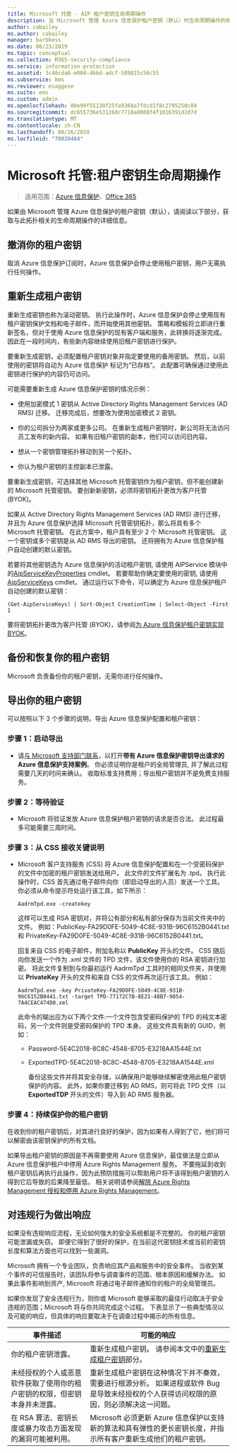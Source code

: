 ```yaml
---
title: Microsoft 托管 - AIP 租户密钥生命周期操作
description: 当 Microsoft 管理 Azure 信息保护租户密钥（默认）时生命周期操作的相关信息。
author: cabailey
ms.author: cabailey
manager: barbkess
ms.date: 08/23/2019
ms.topic: conceptual
ms.collection: M365-security-compliance
ms.service: information-protection
ms.assetid: 3c48cda6-e004-4bbd-adcf-589815c56c55
ms.subservice: kms
ms.reviewer: esaggese
ms.suite: ems
ms.custom: admin
ms.openlocfilehash: 00e99f55130f25fa9368a7fdcd1f8c2795250c89
ms.sourcegitcommit: dc655736e531260c7718a8808f4f1016391d2d7d
ms.translationtype: MT
ms.contentlocale: zh-CN
ms.lasthandoff: 08/26/2019
ms.locfileid: "70020484"
---
```

# <a name="microsoft-managed-tenant-key-life-cycle-operations"></a>Microsoft 托管:租户密钥生命周期操作

>适用范围：[Azure 信息保护](https://azure.microsoft.com/pricing/details/information-protection)、[Office 365](https://download.microsoft.com/download/E/C/F/ECF42E71-4EC0-48FF-AA00-577AC14D5B5C/Azure_Information_Protection_licensing_datasheet_EN-US.pdf)

如果由 Microsoft 管理 Azure 信息保护的租户密钥（默认），请阅读以下部分，获取与此拓扑相关的生命周期操作的详细信息。

## <a name="revoke-your-tenant-key"></a>撤消你的租户密钥
取消 Azure 信息保护订阅时，Azure 信息保护会停止使用租户密钥，用户无需执行任何操作。

## <a name="rekey-your-tenant-key"></a>重新生成租户密钥
重新生成密钥也称为滚动密钥。 执行此操作时，Azure 信息保护会停止使用现有租户密钥保护文档和电子邮件，而开始使用其他密钥。 策略和模板将立即进行重新签名，但对于使用 Azure 信息保护的现有客户端和服务，此转换将逐渐完成。 因此在一段时间内，有些新内容继续使用旧租户密钥进行保护。

要重新生成密钥，必须配置租户密钥对象并指定要使用的备用密钥。 然后，以前使用的密钥将自动为 Azure 信息保护 标记为“已存档”。 此配置可确保通过使用此密钥进行保护的内容仍可访问。

可能需要重新生成 Azure 信息保护密钥的情况示例：

- 使用加密模式 1 密钥从 Active Directory Rights Management Services (AD RMS) 迁移。 迁移完成后，想要改为使用加密模式 2 密钥。

- 你的公司拆分为两家或更多公司。 在重新生成租户密钥时，新公司将无法访问员工发布的新内容。 如果有旧租户密钥的副本，他们可以访问旧内容。

- 想从一个密钥管理拓扑移动到另一个拓扑。

- 你认为租户密钥的主控副本已泄露。

要重新生成密钥，可选择其他 Microsoft 托管密钥作为租户密钥，但不能创建新的 Microsoft 托管密钥。 要创新新密钥，必须将密钥拓扑更改为客户托管 (BYOK)。

如果从 Active Directory Rights Management Services (AD RMS) 进行迁移，并且为 Azure 信息保护选择 Microsoft 托管密钥拓扑，那么将具有多个 Microsoft 托管密钥。 在此方案中，租户具有至少 2 个 Microsoft 托管密钥。 这一个密钥或多个密钥是从 AD RMS 导出的密钥。 还将拥有为 Azure 信息保护租户自动创建的默认密钥。

若要将其他密钥选为 Azure 信息保护的活动租户密钥, 请使用 AIPService 模块中的[AipServiceKeyProperties](/powershell/module/aipservice/set-aipservicekeyproperties) cmdlet。 若要帮助你确定要使用的密钥, 请使用[AipServiceKeys](/powershell/module/aipservice/get-aipservicekeys) cmdlet。 通过运行以下命令，可以确定为 Azure 信息保护租户自动创建的默认密钥：

    (Get-AipServiceKeys) | Sort-Object CreationTime | Select-Object -First 1

要将密钥拓扑更改为客户托管 (BYOK)，请参阅[为 Azure 信息保护租户密钥实现 BYOK](plan-implement-tenant-key.md#implementing-byok-for-your-azure-information-protection-tenant-key)。

## <a name="backup-and-recover-your-tenant-key"></a>备份和恢复你的租户密钥
Microsoft 负责备份你的租户密钥，无需你进行任何操作。

## <a name="export-your-tenant-key"></a>导出你的租户密钥
可以按照以下 3 个步骤的说明，导出 Azure 信息保护配置和租户密钥：

### <a name="step-1-initiate-export"></a>步骤 1：启动导出

- 请[与 Microsoft 支持部门联系](information-support.md#to-contact-microsoft-support)，以打开**带有 Azure 信息保护密钥导出请求的 Azure 信息保护支持案例**。 你必须证明你是租户的全局管理员, 并了解此过程需要几天的时间来确认。 收取标准支持费用；导出租户密钥并不是免费支持服务。

### <a name="step-2-wait-for-verification"></a>步骤 2：等待验证

- Microsoft 将验证发放 Azure 信息保护租户密钥的请求是否合法。 此过程最多可能需要三周时间。

### <a name="step-3-receive-key-instructions-from-css"></a>步骤 3：从 CSS 接收关键说明

- Microsoft 客户支持服务 (CSS) 将 Azure 信息保护配置和在一个受密码保护的文件中加密的租户密钥发送给用户。 此文件的文件扩展名为 .tpd。 执行此操作时，CSS 首先通过电子邮件向你（即启动导出的人员）发送一个工具。 你必须从命令提示符处运行该工具，如下所示：

    ```
    AadrmTpd.exe -createkey
    ```
    这样可以生成 RSA 密钥对，并将公有部分和私有部分保存为当前文件夹中的文件。 例如：PublicKey-FA29D0FE-5049-4C8E-931B-96C6152B0441.txt 和 PrivateKey-FA29D0FE-5049-4C8E-931B-96C6152B0441.txt。

    回复来自 CSS 的电子邮件，附加名称以 **PublicKey** 开头的文件。 CSS 随后向你发送一个作为 .xml 文件的 TPD 文件，该文件使用你的 RSA 密钥进行加密。 将此文件复制到与你最初运行 AadrmTpd 工具时的相同文件夹，并使用以 **PrivateKey** 开头的文件和来自 CSS 的文件再次运行该工具。 例如：

    ```
    AadrmTpd.exe -key PrivateKey-FA29D0FE-5049-4C8E-931B-96C6152B0441.txt -target TPD-77172C7B-8E21-48B7-9854-7A4CEAC474D0.xml
    ```
    此命令的输出应为以下两个文件:一个文件包含受密码保护的 TPD 的纯文本密码，另一个文件则是受密码保护的 TPD 本身。 这些文件具有新的 GUID，例如：
     
  - Password-5E4C2018-8C8C-4548-8705-E3218AA1544E.txt

  - ExportedTPD-5E4C2018-8C8C-4548-8705-E3218AA1544E.xml

    备份这些文件并将其安全存储，以确保用户能够继续解密使用此租户密钥保护的内容。 此外，如果你要迁移到 AD RMS，则可将此 TPD 文件（以 **ExportedTDP** 开头的文件）导入到 AD RMS 服务器。

### <a name="step-4-ongoing-protect-your-tenant-key"></a>步骤 4：持续保护你的租户密钥

在收到你的租户密钥后，对其进行良好的保护，因为如果有人得到了它，他们将可以解密由该密钥保护的所有文档。

如果导出租户密钥的原因是不再需要使用 Azure 信息保护，最佳做法是立即从 Azure 信息保护租户中停用 Azure Rights Management 服务。 不要拖延到收到租户密钥后再执行此操作，因为此预防措施可以帮助用户将不该得到租户密钥的人得到它后导致的后果降至最低。 相关说明请参阅[解除 Azure Rights Management 授权和停用 Azure Rights Management](decommission-deactivate.md)。

## <a name="respond-to-a-breach"></a>对违规行为做出响应
如果没有违规响应流程，无论如何强大的安全系统都是不完整的。 你的租户密钥可能泄漏或失窃。 即便它得到了很好的保护，在当前这代密钥技术或当前的密钥长度和算法方面也可以找到一些漏洞。

Microsoft 拥有一个专业团队，负责响应其产品和服务中的安全事件。 当收到某个事件的可信报告时，该团队将参与调查事件的范围、根本原因和缓解办法。 如果此事件影响到资产, Microsoft 将通过电子邮件通知你的租户的全局管理员。

如果你发现了安全违规行为，则你或 Microsoft 能够采取的最佳行动取决于安全违规的范围；Microsoft 将与你共同完成这个过程。 下表显示了一些典型情况以及可能的响应，但具体的响应要取决于在调查过程中揭示的所有信息。

|事件描述|可能的响应|
|------------------------|-------------------|
|你的租户密钥泄露。|重新生成租户密钥。 请参阅本文中的[重新生成租户密钥](#rekey-your-tenant-key)部分。|
|未经授权的个人或恶意软件获取了使用你的租户密钥的权限，但密钥本身并未泄露。|重新生成租户密钥在这种情况下并不奏效，需要进行根源分析。 如果进程或软件 Bug 是导致未经授权的个人获得访问权限的原因，则必须解决这一问题。|
|在 RSA 算法、密钥长度或暴力攻击方面发现的漏洞可能被利用。|Microsoft 必须更新 Azure 信息保护以支持新的算法和具有弹性的更长密钥长度，并指示所有客户重新生成他们的租户密钥。|


